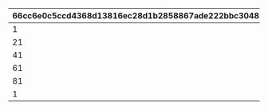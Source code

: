 |66cc6e0c5ccd4368d13816ec28d1b2858867ade222bbc30486cd390827cbb3e1|81f83007f4456d764611fbce3761c64d7f8df78f99299ae0f2e85f50076c7e9b|f56efd3be7574571828d96645024157cde6147381364025b60884d09a36ce46b|9335132515269c1cb6ade77c740ad7a7a2c5372a212d7b8143c12c39139ba645|286e9991cd0e327f5f35981ff88fc866a509e2b3d49f3321c762f5b04d30c6dd|
| --- | --- | --- | --- | --- |
|1|1|1|1|20|
|21|2|2|1|40|
|41|3|3|1|60|
|61|4|4|1|80|
|81|5|5|1|-1|
|1|6|20|2|-1|